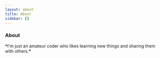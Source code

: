 ```yaml
---
layout: about
title: About
sidebar: []
---
```


### About

❝I'm just an amateur coder who likes learning new things and sharing them with others.❞
